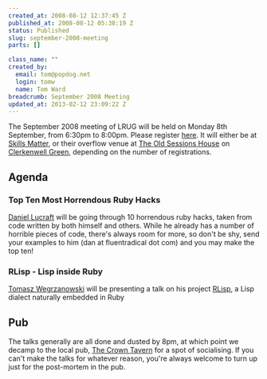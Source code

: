 ```yaml
--- 
created_at: 2008-08-12 12:37:45 Z
published_at: 2008-08-12 05:38:19 Z
status: Published
slug: september-2008-meeting
parts: []

class_name: ""
created_by: 
  email: tom@popdog.net
  login: tomw
  name: Tom Ward
breadcrumb: September 2008 Meeting
updated_at: 2013-02-12 23:09:22 Z
---
```


The September 2008 meeting of LRUG will be held on Monday 8th September, from 6:30pm to 8:00pm.  Please register [here](http://skillsmatter.com/event/home/lrug-meeting-top-ten-most-horrendous-ruby-hacks-rlisp-lisp-inside-ruby).  It will either be at [Skills Matter](http://www.skillsmatter.com/), or their overflow venue at [The Old Sessions House](http://www.sessionshouse.com/) on [Clerkenwell Green](http://tinyurl.com/2bjjzz), depending on the number of registrations.

Agenda
------

### Top Ten Most Horrendous Ruby Hacks

[Daniel Lucraft](www.daniellucraft.com/blog) will be going through 10 horrendous ruby hacks, taken from code written by both himself and others.  While he already has a number of horrible pieces of code, there's always room for more, so don't be shy, send your examples to him (dan at fluentradical dot com) and you may make the top ten!

### RLisp - Lisp inside Ruby

[Tomasz Wegrzanowski](http://t-a-w.blogspot.com/) will be presenting a talk on his project [RLisp](http://chaosforge.org/taw/rlisp/), a Lisp dialect naturally embedded in Ruby

Pub
---

The talks generally are all done and dusted by 8pm, at which point we decamp to the local pub, [The Crown Tavern](http://fancyapint.com/pubs/pub199.html) for a spot of socialising.  If you can't make the talks for whatever reason, you're always welcome to turn up just for the post-mortem in the pub.

